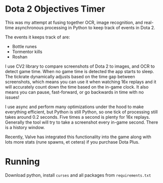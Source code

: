 # Dota 2 Objectives Timer
This was my attempt at fusing together OCR, image recognition, and real-time asynchronous processing in Python to keep track of events in Dota 2.

The events it keeps track of are:
- Bottle runes
- Tormentor kills
- Roshan

I use CV2 library to compare screenshots of Dota 2 to images, and OCR to detect game time. When no game time is detected the app starts to sleep.
The tickrate dynamically adjusts based on the time gap between screenshots, which means you can use it when watching 16x replays and it will accurately
count down the time based on the in-game clock. It also means you can pause, fast-forward, or go backwards in time with no issues!

I use async and perform many optimizations under the hood to make everything efficient, but Python is still Python, so one tick of processing still takes
around 0.2 seconds. Five times a second is plenty for 16x replays. Generally the tool will try to take a screenshot every in-game second. There is a history
window.

Recently, Valve has integrated this functionality into the game along with lots more stats (rune spawns, et cetera) if you purchase Dota Plus.

# Running
Download python, install `curses` and all packages from `requirements.txt`
